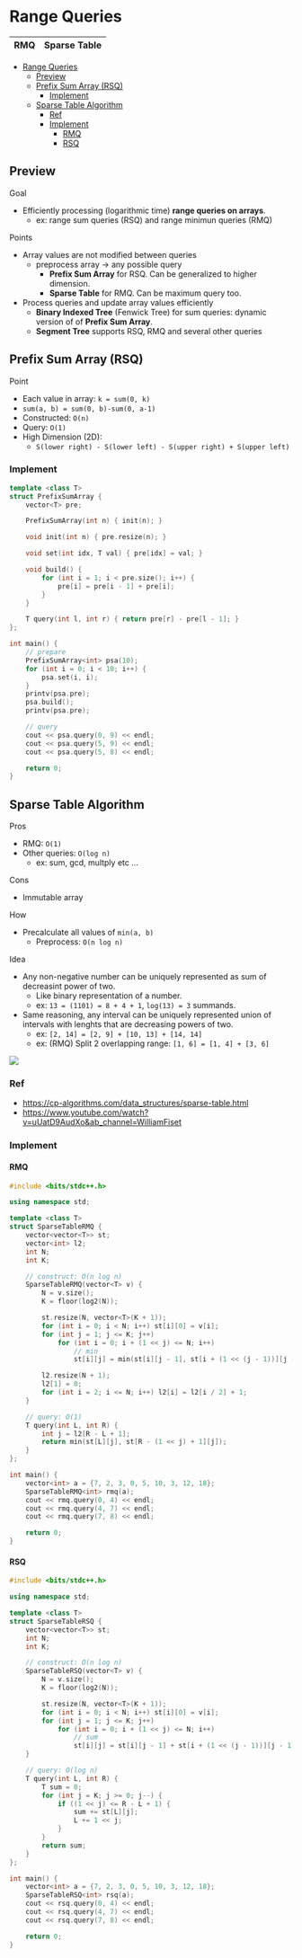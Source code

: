 # Range Queries

| RMQ | Sparse Table |
|-|-|

- [Range Queries](#range-queries)
  - [Preview](#preview)
  - [Prefix Sum Array (RSQ)](#prefix-sum-array-rsq)
    - [Implement](#implement)
  - [Sparse Table Algorithm](#sparse-table-algorithm)
    - [Ref](#ref)
    - [Implement](#implement-1)
      - [RMQ](#rmq)
      - [RSQ](#rsq)

## Preview

Goal
- Efficiently processing (logarithmic time) **range queries on arrays**.
  - ex: range sum queries (RSQ) and range minimun queries (RMQ)

Points
- Array values are not modified between queries
  - preprocess array -> any possible query
    - **Prefix Sum Array** for RSQ. Can be generalized to higher dimension.
    - **Sparse Table** for RMQ. Can be maximum query too.
- Process queries and update array values efficiently
  - **Binary Indexed Tree** (Fenwick Tree) for sum queries: dynamic version of of **Prefix Sum Array**.
  - **Segment Tree** supports RSQ, RMQ and several other queries

## Prefix Sum Array (RSQ)

Point
- Each value in array: `k = sum(0, k)`
- `sum(a, b) = sum(0, b)-sum(0, a-1)`
- Constructed: `O(n)`
- Query: `O(1)`
- High Dimension (2D):
  - `S(lower right) - S(lower left) - S(upper right) + S(upper left)`

### Implement

```cpp
template <class T>
struct PrefixSumArray {
    vector<T> pre;

    PrefixSumArray(int n) { init(n); }

    void init(int n) { pre.resize(n); }

    void set(int idx, T val) { pre[idx] = val; }

    void build() {
        for (int i = 1; i < pre.size(); i++) {
            pre[i] = pre[i - 1] + pre[i];
        }
    }

    T query(int l, int r) { return pre[r] - pre[l - 1]; }
};

int main() {
    // prepare
    PrefixSumArray<int> psa(10);
    for (int i = 0; i < 10; i++) {
        psa.set(i, i);
    }
    printv(psa.pre);
    psa.build();
    printv(psa.pre);

    // query
    cout << psa.query(0, 9) << endl;
    cout << psa.query(5, 9) << endl;
    cout << psa.query(5, 8) << endl;

    return 0;
}
```

## Sparse Table Algorithm

Pros
- RMQ: `O(1)`
- Other queries: `O(log n)`
  - ex: sum, gcd, multply etc ...

Cons
- Immutable array

How
- Precalculate all values of `min(a, b)`
  - Preprocess: `O(n log n)`

Idea
- Any non-negative number can be uniquely represented as sum of decreasint power of two.
  - Like binary representation of a number.
  - ex: `13 = (1101) = 8 + 4 + 1`, `log(13) = 3` summands.
- Same reasoning, any interval can be uniquely represented union of intervals with lenghts that are decreasing powers of two.
  - ex: `[2, 14] = [2, 9] + [10, 13] + [14, 14]`
  - ex: (RMQ) Split 2 overlapping range: `[1, 6] = [1, 4] + [3, 6]`


![](.img/../img/sparse-table.png)

### Ref
- https://cp-algorithms.com/data_structures/sparse-table.html
- https://www.youtube.com/watch?v=uUatD9AudXo&ab_channel=WilliamFiset

### Implement

#### RMQ

```cpp
#include <bits/stdc++.h>

using namespace std;

template <class T>
struct SparseTableRMQ {
    vector<vector<T>> st;
    vector<int> l2;
    int N;
    int K;

    // construct: O(n log n)
    SparseTableRMQ(vector<T> v) {
        N = v.size();
        K = floor(log2(N));

        st.resize(N, vector<T>(K + 1));
        for (int i = 0; i < N; i++) st[i][0] = v[i];
        for (int j = 1; j <= K; j++)
            for (int i = 0; i + (1 << j) <= N; i++)
                // min
                st[i][j] = min(st[i][j - 1], st[i + (1 << (j - 1))][j - 1]);

        l2.resize(N + 1);
        l2[1] = 0;
        for (int i = 2; i <= N; i++) l2[i] = l2[i / 2] + 1;
    }

    // query: O(1)
    T query(int L, int R) {
        int j = l2[R - L + 1];
        return min(st[L][j], st[R - (1 << j) + 1][j]);
    }
};

int main() {
    vector<int> a = {7, 2, 3, 0, 5, 10, 3, 12, 18};
    SparseTableRMQ<int> rmq(a);
    cout << rmq.query(0, 4) << endl;
    cout << rmq.query(4, 7) << endl;
    cout << rmq.query(7, 8) << endl;

    return 0;
}
```

#### RSQ

```cpp
#include <bits/stdc++.h>

using namespace std;

template <class T>
struct SparseTableRSQ {
    vector<vector<T>> st;
    int N;
    int K;

    // construct: O(n log n)
    SparseTableRSQ(vector<T> v) {
        N = v.size();
        K = floor(log2(N));

        st.resize(N, vector<T>(K + 1));
        for (int i = 0; i < N; i++) st[i][0] = v[i];
        for (int j = 1; j <= K; j++)
            for (int i = 0; i + (1 << j) <= N; i++)
                // sum
                st[i][j] = st[i][j - 1] + st[i + (1 << (j - 1))][j - 1];
    }

    // query: O(log n)
    T query(int L, int R) {
        T sum = 0;
        for (int j = K; j >= 0; j--) {
            if ((1 << j) <= R - L + 1) {
                sum += st[L][j];
                L += 1 << j;
            }
        }
        return sum;
    }
};

int main() {
    vector<int> a = {7, 2, 3, 0, 5, 10, 3, 12, 18};
    SparseTableRSQ<int> rsq(a);
    cout << rsq.query(0, 4) << endl;
    cout << rsq.query(4, 7) << endl;
    cout << rsq.query(7, 8) << endl;

    return 0;
}
```
